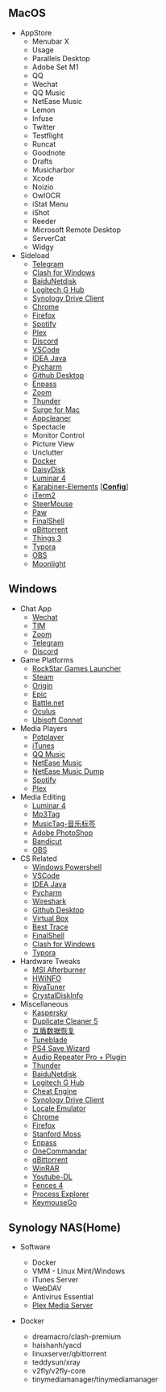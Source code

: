 ## MacOS

- AppStore
    - Menubar X
    - Usage
    - Parallels Desktop
    - Adobe Set M1
    - QQ
    - Wechat
    - QQ Music
    - NetEase Music
    - Lemon
    - Infuse
    - Twitter
    - Testflight
    - Runcat
    - Goodnote
    - Drafts
    - Musicharbor
    - Xcode
    - Noizio
    - OwlOCR
    - iStat Menu
    - iShot
    - Reeder
    - Microsoft Remote Desktop
    - ServerCat
    - Widgy
- Sideload
    - [Telegram](https://desktop.telegram.org/)
    - [Clash for Windows](https://github.com/Fndroid/clash_for_windows_pkg/releases)
    - [BaiduNetdisk](https://pan.baidu.com/download)
    - [Logitech G Hub](https://www.logitechg.com/en-us/innovation/g-hub.html)
    - [Synology Drive Client](https://www.synology.com/en-af/support/download/DS920+?version=6.2#utilities)
    - [Chrome](https://www.google.com/intl/zh-CN/chrome/)
    - [Firefox](https://www.mozilla.org/zh-CN/firefox/new/)
    - [Spotify](https://www.spotify.com/us/download/mac/)
    - [Plex](https://www.plex.tv/media-server-downloads/#plex-app)
    - [Discord](https://discord.com/download)
    - [VSCode](https://code.visualstudio.com/download)
    - [IDEA Java](https://www.jetbrains.com/zh-cn/idea/download/#section=MAC)
    - [Pycharm](https://www.jetbrains.com/zh-cn/pycharm/download/#section=mac)
    - [Github Desktop](https://desktop.github.com/)
    - [Enpass](https://www.enpass.io/downloads/)
    - [Zoom](https://zoom.us/download)
    - [Thunder](https://www.xunlei.com/)
    - [Surge for Mac](https://nssurge.com/)
    - [Appcleaner](https://freemacsoft.net/appcleaner/)
    - Spectacle
    - Monitor Control
    - Picture View
    - Unclutter
    - [Docker](https://www.docker.com/get-started/)
    - [DaisyDisk](https://daisydiskapp.com/)
    - [Luminar 4](https://community.skylum.com/hc/en-us/community/posts/360006646480-Luminar-4-Download-Links)
    - [Karabiner-Elements](https://karabiner-elements.pqrs.org/) [[**Config**]](https://github.com/729376442/Software/blob/main/Config/MacOS/Karabiner-Elements/Config.json)
    - [iTerm2](https://iterm2.com/downloads.html)
    - [SteerMouse](https://plentycom.jp/en/steermouse/download.php)
    - [Paw](https://paw.cloud/)
    - [FinalShell](https://www.hostbuf.com/t/988.html)
    - [qBittorrent](https://www.qbittorrent.org/download.php)
    - [Things 3](https://github.com/729376442/Software/blob/main/Archive/MacOS/Things%203.15.8.dmg)
    - [Typora](https://typora.io/)
    - [OBS](https://obsproject.com/)
    - [Moonlight](https://github.com/moonlight-stream/moonlight-qt/releases)

## Windows


- Chat App
    - [Wechat](https://windows.weixin.qq.com/?lang=zh_CN)
    - [TIM](https://tim.qq.com/download.html)
    - [Zoom](https://zoom.us/download)
    - [Telegram](https://desktop.telegram.org/)
    - [Discord](https://discord.com/download)
- Game Platforms
    - [RockStar Games Launcher](https://socialclub.rockstargames.com/rockstar-games-launcher)
    - [Steam](https://store.steampowered.com/about/)
    - [Origin](https://www.origin.com/usa/en-us/store/download)
    - [Epic](https://store.epicgames.com/en-US/download)
    - [Battle.net](https://battle.net/)
    - [Oculus](https://www.oculus.com/setup/)
    - [Ubisoft Connet](https://ubisoftconnect.com/en-US/)
- Media Players
    - [Potplayer](https://potplayer.daum.net/)
    - [iTunes](https://support.apple.com/downloads/itunes)
    - [QQ Music](https://y.qq.com/download/download.html)
    - [NetEase Music](https://music.163.com/#/download)
    - [NetEase Music Dump](https://github.com/729376442/Software/blob/main/Archive/Windows/ncmDump.zip)
    - [Spotify](https://www.spotify.com/us/download/windows/)
    - [Plex](https://www.plex.tv/media-server-downloads/#plex-app)
- Media Editing
    - [Luminar 4](https://community.skylum.com/hc/en-us/community/posts/360006646480-Luminar-4-Download-Links)
    - [Mp3Tag](https://www.mp3tag.de/en/download.html)
    - [MusicTag-音乐标签](https://meta.appinn.net/t/topic/27789)
    - [Adobe PhotoShop](https://www.adobe.com/products/photoshop/free-trial-download.html)
    - [Bandicut](https://www.bandicam.com/bandicut-video-cutter/ing/)
    - [OBS](https://obsproject.com/)
- CS Related
    - [Windows Powershell](https://www.microsoft.com/en-us/p/windows-terminal/9n0dx20hk701?activetab=pivot:overviewtab)
    - [VSCode](https://code.visualstudio.com/download)
    - [IDEA Java](https://www.jetbrains.com/zh-cn/idea/download/#section=windows)
    - [Pycharm](https://www.jetbrains.com/zh-cn/pycharm/download/#section=windows)
    - [Wireshark](https://www.wireshark.org/download.html)
    - [Github Desktop](https://desktop.github.com/)
    - [Virtual Box](https://www.virtualbox.org/wiki/Downloads)
    - [Best Trace](https://www.ipip.net/product/client.html)
    - [FinalShell](https://www.hostbuf.com/t/988.html)
    - [Clash for Windows](https://github.com/Fndroid/clash_for_windows_pkg/releases)
    - [Typora](https://typora.io/)
- Hardware Tweaks
    - [MSI Afterburner](https://www.msi.com/Landing/afterburner/graphics-cards)
    - [HWiNFO](https://www.hwinfo.com/download/)
    - [RivaTuner](https://www.guru3d.com/files-details/rtss-rivatuner-statistics-server-download.html)
    - [CrystalDiskInfo](https://crystalmark.info/en/download/)
- Miscellaneous
    - [Kaspersky](https://www.kaspersky.com.au/downloads/internet-security-free-trial)
    - [Duplicate Cleaner 5](https://www.duplicatecleaner.com/)
    - [互盾数据恢复](https://www.huifutz.com/download)
    - [Tuneblade](http://www.tuneblade.com/)
    - [PS4 Save Wizard](https://www.savewizard.net/beta/)
    - [Audio Repeater Pro + Plugin](https://www.audiorepeater.com/)
    - [Thunder](https://www.xunlei.com/)
    - [BaiduNetdisk](https://pan.baidu.com/download)
    - [Logitech G Hub](https://www.logitechg.com/en-us/innovation/g-hub.html)
    - [Cheat Engine](https://www.cheatengine.org/downloads.php)
    - [Synology Drive Client](https://www.synology.com/en-af/support/download/DS920+?version=6.2#utilities)
    - [Locale Emulator](https://github.com/729376442/Software/blob/main/Archive/Windows/Locale.Emulator.2.4.1.0.zip)
    - [Chrome](https://www.google.com/intl/zh-CN/chrome/)
    - [Firefox](https://www.mozilla.org/zh-CN/firefox/new/)
    - [Stanford Moss](https://theory.stanford.edu/~aiken/moss/)
    - [Enpass](https://www.enpass.io/downloads/)
    - [OneCommandar](https://onecommander.com/)
    - [qBittorrent](https://www.qbittorrent.org/download.php)
    - [WinRAR](https://www.win-rar.com/download.html?&L=0)
    - [Youtube-DL](https://github.com/729376442/Software/tree/main/Archive/Windows/youtube-dl)
    - [Fences 4](https://www.stardock.com/products/fences/download)
    - [Process Explorer](https://docs.microsoft.com/en-us/sysinternals/downloads/process-explorer)
    - [KeymouseGo](https://github.com/taojy123/KeymouseGo/releases)

## Synology NAS(Home)

- Software
    - Docker
    - VMM - Linux Mint/Windows
    - iTunes Server
    - WebDAV
    - Antivirus Essential
    - [Plex Media Server](https://www.plex.tv/media-server-downloads/#plex-media-server)

- Docker
    - dreamacro/clash-premium
    - haishanh/yacd
    - linuxserver/qbittorrent
    - teddysun/xray
    - v2fly/v2fly-core
    - tinymediamanager/tinymediamanager
